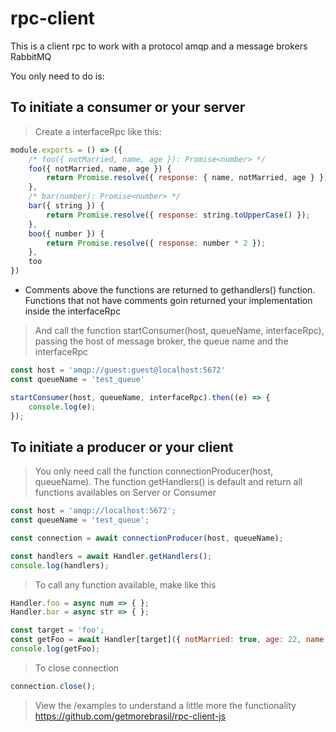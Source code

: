 # rpc-client

This is a client rpc to work with a protocol amqp and a message brokers RabbitMQ

You only need to do is:

## To initiate a consumer or your server

> Create a interfaceRpc like this:
```javascript
module.exports = () => ({
    /* foo({ notMarried, name, age }): Promise<number> */
    foo({ notMarried, name, age }) {
        return Promise.resolve({ response: { name, notMarried, age } });
    },
    /* bar(number): Promise<number> */
    bar({ string }) {
        return Promise.resolve({ response: string.toUpperCase() });
    },
    boo({ number }) {
        return Promise.resolve({ response: number * 2 });
    },
    too
})
```
- Comments above the functions are returned to gethandlers() function. Functions that not have comments goin returned your implementation inside the interfaceRpc

> And call the function startConsumer(host, queueName, interfaceRpc), passing the host of message broker, the queue name and the interfaceRpc
```javascript
const host = 'amqp://guest:guest@localhost:5672'
const queueName = 'test_queue'

startConsumer(host, queueName, interfaceRpc).then((e) => {
    console.log(e);
});
```

## To initiate a producer or your client

> You only need call the function connectionProducer(host, queueName). The function getHandlers() is default and return all functions availables on Server or Consumer
```javascript
const host = 'amqp://localhost:5672';
const queueName = 'test_queue';

const connection = await connectionProducer(host, queueName);

const handlers = await Handler.getHandlers();
console.log(handlers);
```

> To call any function available, make like this
```javascript
Handler.foo = async num => { };
Handler.bar = async str => { };

const target = 'foo';
const getFoo = await Handler[target]({ notMarried: true, age: 22, name: 'balde' }, { return: 'String' });
console.log(getFoo);
```

> To close connection
```javascript
connection.close();
```

>View the /examples to understand a little more the functionality https://github.com/getmorebrasil/rpc-client-js
